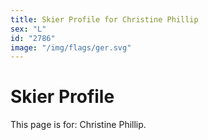 ```yaml
---
title: Skier Profile for Christine Phillip
sex: "L"
id: "2786"
image: "/img/flags/ger.svg" 
---
```


# Skier Profile

This page is for: Christine Phillip.
    